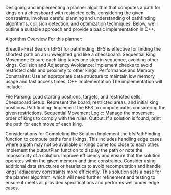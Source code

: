 Designing and implementing a planner algorithm that computes a path for kings on a chessboard with restricted cells, considering the given constraints, involves careful planning and understanding of pathfinding algorithms, collision detection, and optimization techniques. Below, we'll outline a suitable approach and provide a basic implementation in C++.

Algorithm Overview
For this planner:

Breadth-First Search (BFS) for pathfinding: BFS is effective for finding the shortest path on an unweighted grid like a chessboard.
Sequential King Movement: Ensure each king takes one step in sequence, avoiding other kings.
Collision and Adjacency Avoidance: Implement checks to avoid restricted cells and proximity to other kings.
Performance and Memory Constraints: Use an appropriate data structure to maintain low memory usage and fast access times.
C++ Implementation
The implementation will include:

File Parsing: Load starting positions, targets, and restricted cells.
Chessboard Setup: Represent the board, restricted areas, and initial king positions.
Pathfinding: Implement the BFS to compute paths considering the given restrictions.
Sequential Movement Logic: Manage the movement order of kings to comply with the rules.
Output: If a solution is found, print the path for each move of each king.

Considerations for Completing the Solution
Implement the bfsPathFinding function to compute paths for all kings. This includes handling edge cases where a path may not be available or kings come too close to each other.
Implement the outputPlan function to display the path or note the impossibility of a solution.
Improve efficiency and ensure that the solution operates within the given memory and time constraints.
Consider using additional data structures or heuristics to avoid recomputation and handle kings' adjacency constraints more efficiently.
This solution sets a base for the planner algorithm, which will need further refinement and testing to ensure it meets all provided specifications and performs well under edge cases.